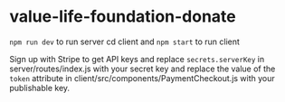 # value-life-foundation-donate
```npm run dev``` to run server
cd client and ```npm start``` to run client

Sign up with Stripe to get API keys and replace ```secrets.serverKey``` in server/routes/index.js with your secret key and replace
the value of the ```token``` attribute in client/src/components/PaymentCheckout.js with your publishable key.
